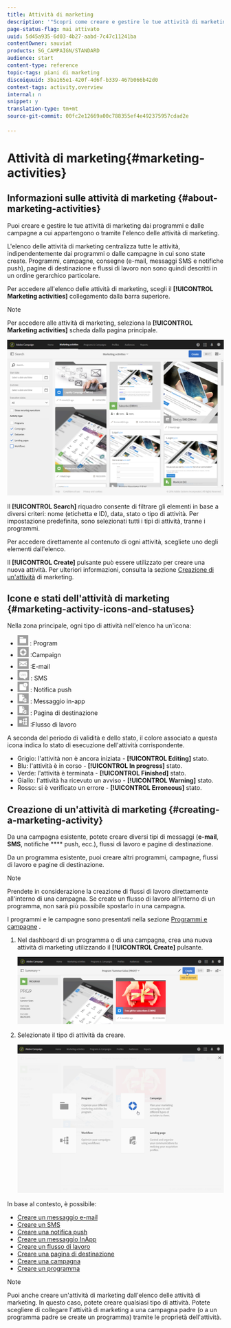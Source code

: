 ```yaml
---
title: Attività di marketing
description: '"Scopri come creare e gestire le tue attività di marketing: campagne, e-mail, SMS e notifiche push, pagine di destinazione, flussi di lavoro. Puoi progettare facilmente una nuova attività, modificarne una esistente e consultarne lo stato e la validità."'
page-status-flag: mai attivato
uuid: 5d45a935-6d03-4b27-aabd-7c47c11241ba
contentOwner: sauviat
products: SG_CAMPAIGN/STANDARD
audience: start
content-type: reference
topic-tags: piani di marketing
discoiquuid: 3ba165e1-420f-4d6f-b339-467b066b42d0
context-tags: activity,overview
internal: n
snippet: y
translation-type: tm+mt
source-git-commit: 00fc2e12669a00c788355ef4e492375957cdad2e

---
```



# Attività di marketing{#marketing-activities}

## Informazioni sulle attività di marketing {#about-marketing-activities}

Puoi creare e gestire le tue attività di marketing dai programmi e dalle campagne a cui appartengono o tramite l'elenco delle attività di marketing.

L'elenco delle attività di marketing centralizza tutte le attività, indipendentemente dai programmi o dalle campagne in cui sono state create. Programmi, campagne, consegne (e-mail, messaggi SMS e notifiche push), pagine di destinazione e flussi di lavoro non sono quindi descritti in un ordine gerarchico particolare.

Per accedere all'elenco delle attività di marketing, scegli il **[!UICONTROL Marketing activities]** collegamento dalla barra superiore.

>[!NOTE]
>
>Per accedere alle attività di marketing, seleziona la **[!UICONTROL Marketing activities]** scheda dalla pagina principale.

![](assets/marketing_activities_1.png)

Il **[!UICONTROL Search]** riquadro consente di filtrare gli elementi in base a diversi criteri: nome (etichetta e ID), data, stato o tipo di attività. Per impostazione predefinita, sono selezionati tutti i tipi di attività, tranne i programmi.

Per accedere direttamente al contenuto di ogni attività, scegliete uno degli elementi dall'elenco.

Il **[!UICONTROL Create]** pulsante può essere utilizzato per creare una nuova attività. Per ulteriori informazioni, consulta la sezione [Creazione di un'attività](#creating-a-marketing-activity) di marketing.

## Icone e stati dell'attività di marketing {#marketing-activity-icons-and-statuses}

Nella zona principale, ogni tipo di attività nell'elenco ha un'icona:

* ![](assets/marketing_program_icon.png) : Program
* ![](assets/marketing_campaign_icon.png) :Campaign
* ![](assets/marketing_email_icon.png) :E-mail
* ![](assets/marketing_sms_icon.png) : SMS
* ![](assets/marketing_push_icon.png) : Notifica push
* ![](assets/marketing_lp_icon.png) : Messaggio in-app
* ![](assets/marketing_lp_icon.png) : Pagina di destinazione
* ![](assets/marketing_workflow_icon.png) :Flusso di lavoro

A seconda del periodo di validità e dello stato, il colore associato a questa icona indica lo stato di esecuzione dell'attività corrispondente.

* Grigio: l'attività non è ancora iniziata - **[!UICONTROL Editing]** stato.
* Blu: l'attività è in corso - **[!UICONTROL In progress]** stato.
* Verde: l'attività è terminata - **[!UICONTROL Finished]** stato.
* Giallo: l'attività ha ricevuto un avviso - **[!UICONTROL Warning]** stato.
* Rosso: si è verificato un errore - **[!UICONTROL Erroneous]** stato.

## Creazione di un'attività di marketing {#creating-a-marketing-activity}

Da una campagna esistente, potete creare diversi tipi di messaggi (**e-mail**, **SMS**, notifiche **** push, ecc.), flussi di lavoro e pagine di destinazione.

Da un programma esistente, puoi creare altri programmi, campagne, flussi di lavoro e pagine di destinazione.

>[!NOTE]
>
>Prendete in considerazione la creazione di flussi di lavoro direttamente all'interno di una campagna. Se create un flusso di lavoro all’interno di un programma, non sarà più possibile spostarlo in una campagna.

I programmi e le campagne sono presentati nella sezione [Programmi e campagne](../../start/using/programs-and-campaigns.md) .

1. Nel dashboard di un programma o di una campagna, crea una nuova attività di marketing utilizzando il **[!UICONTROL Create]** pulsante.

   ![](assets/marketing_activiy_creation_1.png)

1. Selezionate il tipo di attività da creare.

   ![](assets/marketing_activiy_creation_2.png)

In base al contesto, è possibile:

* [Creare un messaggio e-mail](../../channels/using/creating-an-email.md)
* [Creare un SMS](../../channels/using/creating-an-sms-message.md)
* [Creare una notifica push](../../channels/using/preparing-and-sending-a-push-notification.md)
* [Creare un messaggio InApp](../../channels/using/about-in-app-messaging.md)
* [Creare un flusso di lavoro](../../automating/using/building-a-workflow.md#creating-a-workflow)
* [Creare una pagina di destinazione](../../channels/using/about-landing-pages.md)
* [Creare una campagna](../../start/using/programs-and-campaigns.md#creating-a-campaign)
* [Creare un programma](../../start/using/programs-and-campaigns.md#creating-a-program)

>[!NOTE]
>
>Puoi anche creare un'attività di marketing dall'elenco delle attività di marketing. In questo caso, potete creare qualsiasi tipo di attività. Potete scegliere di collegare l'attività di marketing a una campagna padre (o a un programma padre se create un programma) tramite le proprietà dell'attività.

